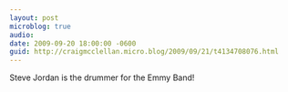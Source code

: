 ```yaml
---
layout: post
microblog: true
audio: 
date: 2009-09-20 18:00:00 -0600
guid: http://craigmcclellan.micro.blog/2009/09/21/t4134708076.html
---
```

Steve Jordan is the drummer for the Emmy Band!

